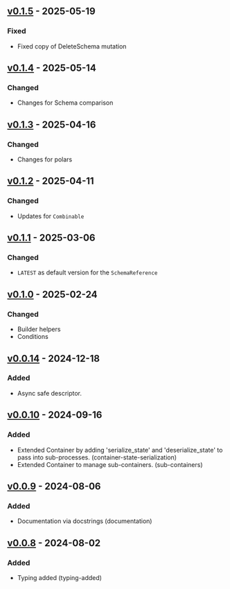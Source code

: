 ## [v0.1.5](https://pypi.org/project/amsdal-glue-core/0.1.5/) - 2025-05-19

### Fixed

- Fixed copy of DeleteSchema mutation

## [v0.1.4](https://pypi.org/project/amsdal-glue-core/0.1.4/) - 2025-05-14

### Changed

- Changes for Schema comparison

## [v0.1.3](https://pypi.org/project/amsdal-glue-core/0.1.3/) - 2025-04-16

### Changed

- Changes for polars

## [v0.1.2](https://pypi.org/project/amsdal-glue-core/0.1.2/) - 2025-04-11

### Changed

- Updates for `Combinable`

## [v0.1.1](https://pypi.org/project/amsdal-glue-core/0.1.1/) - 2025-03-06

### Changed

- `LATEST` as default version for the `SchemaReference`

## [v0.1.0](https://pypi.org/project/amsdal-glue-core/0.1.0/) - 2025-02-24

### Changed

- Builder helpers
- Conditions


## [v0.0.14](https://pypi.org/project/amsdal-glue-core/0.0.14/) - 2024-12-18

### Added

- Async safe descriptor.

## [v0.0.10](https://pypi.org/project/amsdal-glue-core/0.0.10/) - 2024-09-16

### Added

- Extended Container by adding 'serialize_state' and 'deserialize_state' to pass into sub-processes. (container-state-serialization)
- Extended Container to manage sub-containers. (sub-containers)
## [v0.0.9](https://pypi.org/project/amsdal-glue-core/0.0.9/) - 2024-08-06

### Added

- Documentation via docstrings (documentation)
## [v0.0.8](https://pypi.org/project/amsdal-glue-core/0.0.8/) - 2024-08-02


### Added

- Typing added (typing-added)
